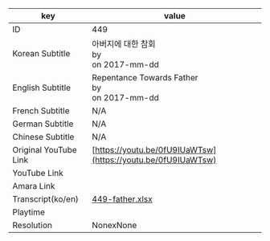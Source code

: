 |  key  |  value  |
|-------|---------|
| ID            | 449 |
| Korean Subtitle | 아버지에 대한 참회<br>by <br>on 2017-mm-dd<br>|
| English Subtitle | Repentance Towards Father<br>by <br>on 2017-mm-dd<br>|
| French Subtitle | N/A |
| German Subtitle | N/A |
| Chinese Subtitle | N/A |
| Original YouTube Link  | [https://youtu.be/0fU9IUaWTsw](https://youtu.be/0fU9IUaWTsw) |
| YouTube Link  |  |
| Amara Link    |  |
| Transcript(ko/en) | [449-father.xlsx](https://github.com/jungtosociety/dharma-qna/raw/master/sub/449/449-father.xlsx) |
| Playtime |  |
| Resolution | NonexNone|
